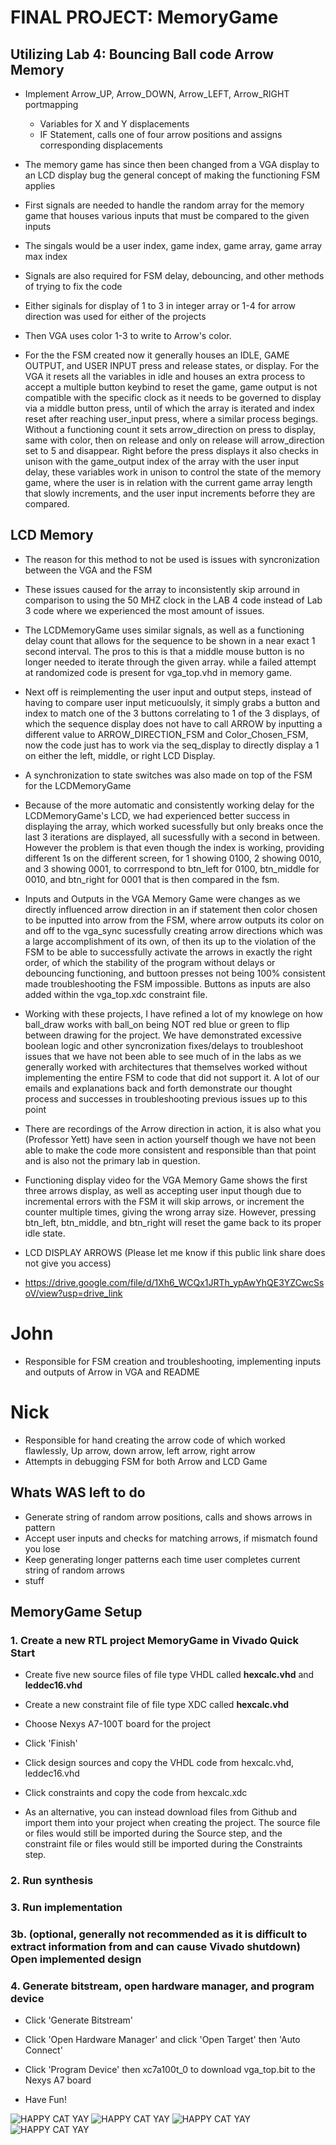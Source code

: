 # FINAL PROJECT: MemoryGame
  ## Utilizing **Lab 4: Bouncing Ball** code Arrow Memory
  * Implement Arrow_UP, Arrow_DOWN, Arrow_LEFT, Arrow_RIGHT portmapping
      * Variables for X and Y displacements
      * IF Statement, calls one of four arrow positions and assigns corresponding displacements
   
  * The memory game has since then been changed from a VGA display to an LCD display bug the general concept of making the functioning FSM applies
  * First signals are needed to handle the random array for the memory game that houses various inputs that must be compared to the given inputs
  * The singals would be a user index, game index, game array, game array max index
  * Signals are also required for FSM delay, debouncing, and other methods of trying to fix the code
  * Either siginals for display of 1 to 3 in integer array or 1-4 for arrow direction was used for either of the projects
  * Then VGA uses color 1-3 to write to Arrow's color.
  * For the the FSM created now it generally houses an IDLE, GAME OUTPUT, and USER INPUT press and release states, or display. For the VGA it resets all the variables in idle and houses an extra process to accept a multiple button keybind to reset the game, game output is not compatible with the specific clock as it needs to be governed to display via a middle button press, until of which the array is iterated and index reset after reaching user_input press, where a similar process begings. Without a functioning count it sets arrow_direction on press to display, same with color, then on release and only on release will arrow_direction set to 5 and disappear. Right before the press displays it also checks in unison with the game_output index of the array with the user input delay, these variables work in unison to control the state of the memory game, where the user is in relation with the current game array length that slowly increments, and the user input increments beforre they are compared.

## LCD Memory

  * The reason for this method to not be used is issues with syncronization between the VGA and the FSM
  * These issues caused for the array to inconsistently skip arround in comparison to using the 50 MHZ clock in the LAB 4 code instead of Lab 3 code where we experienced the most amount of issues.

  * The LCDMemoryGame uses similar signals, as well as a functioning delay count that allows for the sequence to be shown in a near exact 1 second interval. The pros to this is that a middle mouse button is no longer needed to iterate through the given array. while a failed attempt at randomized code is present for vga_top.vhd in memory game.
  * Next off is reimplementing the user input and output steps, instead of having to compare user input meticuoulsly, it simply grabs a button and index to match one of the 3 buttons correlating to 1 of the 3 displays, of which the sequence display does not have to call ARROW by inputting a different value to ARROW_DIRECTION_FSM and Color_Chosen_FSM, now the code just has to work via the seq_display to directly display a 1 on either the left, middle, or right LCD Display. 

* A synchronization to state switches was also made on top of the FSM for the LCDMemoryGame

* Because of the more automatic and consistently working delay for the LCDMemoryGame's LCD, we had experienced better success in displaying the array, which worked sucessfully but only breaks once the last 3 iterations are displayed, all sucessfully with a second in between. However the problem is that even though the index is working, providing different 1s on the different screen, for 1 showing 0100, 2 showing 0010, and 3 showing 0001, to corrrespond to btn_left for 0100, btn_middle for 0010, and btn_right for 0001 that is then compared in the fsm.

* Inputs and Outputs in the VGA Memory Game were changes as we directly influenced arrow direction in an if statement then color chosen to be inputted into arrow from the FSM, where arrow outputs its color on and off to the vga_sync sucessfully creating arrow directions which was a large accomplishment of its own, of then its up to the violation of the FSM to be able to successfully activate the arrows in exactly the right order, of which the stability of the program without delays or debouncing functioning, and buttoon presses not being 100% consistent made troubleshooting the FSM impossible. Buttons as inputs are also added within the vga_top.xdc constraint file.
  
* Working with these projects, I have refined a lot of my knowlege on how ball_draw works with ball_on being NOT red blue or green to flip between drawing for the project. We have demonstrated excessive boolean logic and other syncronization fixes/delays to troubleshoot issues that we have not been able to see much of in the labs as we generally worked with architectures that themselves worked without implementing the entire FSM to code that did not support it. A lot of our emails and explanations back and forth demonstrate our thought process and successes in troubleshooting previous issues up to this point


* There are recordings of the Arrow direction in action, it is also what you (Professor Yett) have seen in action yourself though we have not been able to make the code more consistent and responsible than that point and is also not the primary lab in question.

* Functioning display video for the VGA Memory Game shows the first three arrows display, as well as accepting user input though due to incremental errors with the FSM it will skip arrows, or increment the counter multiple times, giving the wrong array size. However, pressing btn_left, btn_middle, and btn_right will reset the game back to its proper idle state.
  
* LCD DISPLAY ARROWS (Please let me know if this public link share does not give you access)
* https://drive.google.com/file/d/1Xh6_WCQx1JRTh_ypAwYhQE3YZCwcSsoV/view?usp=drive_link

# John
* Responsible for FSM creation and troubleshooting, implementing inputs and outputs of Arrow in VGA and README

# Nick
* Responsible for hand creating the arrow code of which worked flawlessly, Up arrow, down arrow, left arrow, right arrow
* Attempts in debugging FSM for both Arrow and LCD Game
  
## Whats WAS left to do
  * Generate string of random arrow positions, calls and shows arrows in pattern
  * Accept user inputs and checks for matching arrows, if mismatch found you lose
  * Keep generating longer patterns each time user completes current string of random arrows
  * stuff

## MemoryGame Setup

### 1. Create a new RTL project MemoryGame in Vivado Quick Start

* Create five new source files of file type VHDL called **hexcalc.vhd** and **leddec16.vhd**

* Create a new constraint file of file type XDC called **hexcalc.vhd**

* Choose Nexys A7-100T board for the project

* Click 'Finish'

* Click design sources and copy the VHDL code from hexcalc.vhd, leddec16.vhd

* Click constraints and copy the code from hexcalc.xdc

* As an alternative, you can instead download files from Github and import them into your project when creating the project. The source file or files would still be imported during the Source step, and the constraint file or files would still be imported during the Constraints step.

### 2. Run synthesis

### 3. Run implementation

### 3b. (optional, generally not recommended as it is difficult to extract information from and can cause Vivado shutdown) Open implemented design

### 4. Generate bitstream, open hardware manager, and program device

* Click 'Generate Bitstream'

* Click 'Open Hardware Manager' and click 'Open Target' then 'Auto Connect'

* Click 'Program Device' then xc7a100t_0 to download vga_top.bit to the Nexys A7 board

* Have Fun!

![HAPPY CAT YAY](https://media.tenor.com/lCKwsD2OW1kAAAAj/happy-cat-happy-happy-cat.gif) ![HAPPY CAT YAY](https://media.tenor.com/lCKwsD2OW1kAAAAj/happy-cat-happy-happy-cat.gif) ![HAPPY CAT YAY](https://media.tenor.com/lCKwsD2OW1kAAAAj/happy-cat-happy-happy-cat.gif) ![HAPPY CAT YAY](https://media.tenor.com/lCKwsD2OW1kAAAAj/happy-cat-happy-happy-cat.gif)
